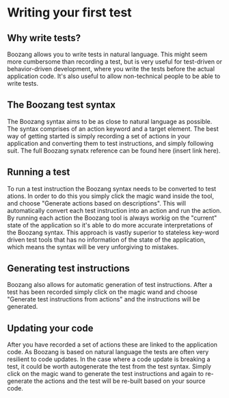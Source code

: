 Writing your first test
============

Why write tests?
---------------
Boozang allows you to write tests in natural language. This might seem more cumbersome than recording a test, but is very useful for test-driven or behavior-driven development, where you write the tests before the actual application code. It's also useful to allow non-technical people to be able to write tests. 

The Boozang test syntax
------------
The Boozang syntax aims to be as close to natural language as possible. The syntax comprises of an action keyword and a target element. The best way of getting started is simply recording a set of actions in your application and converting them to test instructions, and simply following suit. The full Boozang synatx reference can be found here (insert link here). 

Running a test
---------------
To run a test instruction the Boozang syntax needs to be converted to test ations. In order to do this you simply click the magic wand inside the tool, and choose "Generate actions based on descriptions". This will automatically convert each test instruction into an action and run the action. By running each action the Boozang tool is always workig on the "current" state of the application so it's able to do more accurate interpretations of the Boozang syntax. This approach is vastly superior to stateless key-word driven test tools that has no information of the state of the application, which means the syntax will be very unforgiving to mistakes. 

Generating test instructions
---------------
Boozang also allows for automatic generation of test instructions. After a test has been recorded simply click on the magic wand and choose "Generate test instructions from actions" and the instructions will be generated. 

Updating your code
-----------------------------
After you have recorded a set of actions these are linked to the application code. As Boozang is based on natural language the tests are often very resilient to code updates. In the case where a code update is breaking a test, it could be worth autogenerate the test from the test syntax. Simply click on the magic wand to generate the test instructions and again to re-generate the actions and the test will be re-built based on your source code. 